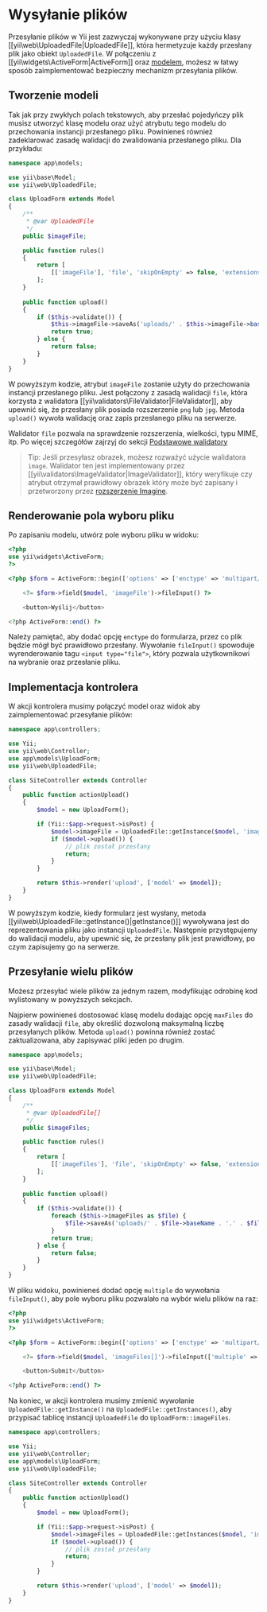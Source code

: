 Wysyłanie plików
===============

Przesyłanie plików w Yii jest zazwyczaj wykonywane przy użyciu klasy [[yii\web\UploadedFile|UploadedFile]], która hermetyzuje każdy przesłany plik jako obiekt `UploadedFile`.
W połączeniu z [[yii\widgets\ActiveForm|ActiveForm]] oraz [modelem](structure-models.md), możesz w łatwy sposób zaimplementować bezpieczny mechanizm przesyłania plików.

## Tworzenie modeli <span id="creating-models"></span>

Tak jak przy zwykłych polach tekstowych, aby przesłać pojedyńczy plik musisz utworzyć klasę modelu oraz użyć atrybutu tego modelu do przechowania instancji przesłanego pliku.
Powinieneś również zadeklarować zasadę walidacji do zwalidowania przesłanego pliku.
Dla przykładu:

```php
namespace app\models;

use yii\base\Model;
use yii\web\UploadedFile;

class UploadForm extends Model
{
    /**
     * @var UploadedFile
     */
    public $imageFile;

    public function rules()
    {
        return [
            [['imageFile'], 'file', 'skipOnEmpty' => false, 'extensions' => 'png, jpg'],
        ];
    }
    
    public function upload()
    {
        if ($this->validate()) {
            $this->imageFile->saveAs('uploads/' . $this->imageFile->baseName . '.' . $this->imageFile->extension);
            return true;
        } else {
            return false;
        }
    }
}
```

W powyższym kodzie, atrybut `imageFile` zostanie użyty do przechowania instancji przesłanego pliku. Jest połączony z zasadą walidacji `file`, która korzysta z 
walidatora [[yii\validators\FileValidator|FileValidator]], aby upewnić się, że przesłany plik posiada rozszerzenie `png` lub `jpg`.
Metoda `upload()` wywoła walidację oraz zapis przesłanego pliku na serwerze.

Walidator `file` pozwala na sprawdzenie rozszerzenia, wielkości, typu MIME, itp. 
Po więcej szczegółów zajrzyj do sekcji [Podstawowe walidatory](tutorial-core-validators.md#file)

> Tip: Jeśli przesyłasz obrazek, możesz rozważyć użycie walidatora `image`. 
> Walidator ten jest implementowany przez [[yii\validators\ImageValidator|ImageValidator]], który weryfikuje czy atrybut otrzymał prawidłowy obrazek który może być 
> zapisany i przetworzony przez [rozszerzenie Imagine](https://github.com/yiisoft/yii2-imagine).

## Renderowanie pola wyboru pliku <span id="rendering-file-input"></span>

Po zapisaniu modelu, utwórz pole wyboru pliku w widoku:

```php
<?php
use yii\widgets\ActiveForm;
?>

<?php $form = ActiveForm::begin(['options' => ['enctype' => 'multipart/form-data']]) ?>

    <?= $form->field($model, 'imageFile')->fileInput() ?>

    <button>Wyślij</button>

<?php ActiveForm::end() ?>
```

Należy pamiętać, aby dodać opcję `enctype` do formularza, przez co plik będzie mógł być prawidłowo przesłany.
Wywołanie `fileInput()` spowoduje wyrenderowanie tagu `<input type="file">`, który pozwala użytkownikowi na wybranie oraz przesłanie pliku.

## Implementacja kontrolera <span id="wiring-up"></span>

W akcji kontrolera musimy połączyć model oraz widok aby zaimplementować przesyłanie plików:

```php
namespace app\controllers;

use Yii;
use yii\web\Controller;
use app\models\UploadForm;
use yii\web\UploadedFile;

class SiteController extends Controller
{
    public function actionUpload()
    {
        $model = new UploadForm();

        if (Yii::$app->request->isPost) {
            $model->imageFile = UploadedFile::getInstance($model, 'imageFile');
            if ($model->upload()) {
                // plik został przesłany
                return;
            }
        }

        return $this->render('upload', ['model' => $model]);
    }
}
```

W powyższym kodzie, kiedy formularz jest wysłany, metoda [[yii\web\UploadedFile::getInstance()|getInstance()]] wywoływana jest do reprezentowania pliku jako instancji `UploadedFile`.
Następnie przystępujemy do walidacji modelu, aby upewnić się, że przesłany plik jest prawidłowy, po czym zapisujemy go na serwerze.

## Przesyłanie wielu plików <span id="uploading-multiple-files"></span>

Możesz przesyłać wiele plików za jednym razem, modyfikując odrobinę kod wylistowany w powyższych sekcjach.

Najpierw powinieneś dostosować klasę modelu dodając opcję `maxFiles` do zasady walidacji `file`, aby określić dozwoloną maksymalną liczbę przesyłanych plików.
Metoda `upload()` powinna również zostać zaktualizowana, aby zapisywać pliki jeden po drugim.

```php
namespace app\models;

use yii\base\Model;
use yii\web\UploadedFile;

class UploadForm extends Model
{
    /**
     * @var UploadedFile[]
     */
    public $imageFiles;

    public function rules()
    {
        return [
            [['imageFiles'], 'file', 'skipOnEmpty' => false, 'extensions' => 'png, jpg', 'maxFiles' => 4],
        ];
    }
    
    public function upload()
    {
        if ($this->validate()) { 
            foreach ($this->imageFiles as $file) {
                $file->saveAs('uploads/' . $file->baseName . '.' . $file->extension);
            }
            return true;
        } else {
            return false;
        }
    }
}
```

W pliku widoku, powinieneś dodać opcję `multiple` do wywołania `fileInput()`, aby pole wyboru pliku pozwalało na wybór wielu plików na raz:
 
```php
<?php
use yii\widgets\ActiveForm;
?>

<?php $form = ActiveForm::begin(['options' => ['enctype' => 'multipart/form-data']]) ?>

    <?= $form->field($model, 'imageFiles[]')->fileInput(['multiple' => true, 'accept' => 'image/*']) ?>

    <button>Submit</button>

<?php ActiveForm::end() ?>
```

Na koniec, w akcji kontrolera musimy zmienić wywołanie `UploadedFile::getInstance()` na `UploadedFile::getInstances()`, aby przypisać tablicę instancji `UploadedFile` 
do `UploadForm::imageFiles`. 

```php
namespace app\controllers;

use Yii;
use yii\web\Controller;
use app\models\UploadForm;
use yii\web\UploadedFile;

class SiteController extends Controller
{
    public function actionUpload()
    {
        $model = new UploadForm();

        if (Yii::$app->request->isPost) {
            $model->imageFiles = UploadedFile::getInstances($model, 'imageFiles');
            if ($model->upload()) {
                // plik został przesłany
                return;
            }
        }

        return $this->render('upload', ['model' => $model]);
    }
}
```
